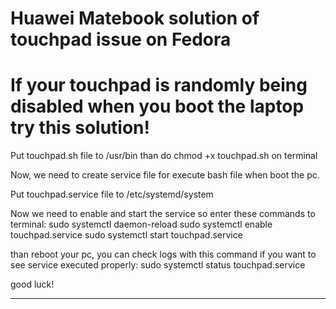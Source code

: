 # Huawei Matebook solution of touchpad issue on Fedora 
# If your touchpad is randomly being disabled when you boot the laptop try this solution!


 Put touchpad.sh file to /usr/bin than do chmod +x touchpad.sh on terminal

Now, we need to create service file for execute bash file when boot the pc.

Put touchpad.service file to /etc/systemd/system 

Now we need to enable and start the service so enter these commands to terminal:
sudo systemctl daemon-reload
sudo systemctl enable touchpad.service
sudo systemctl start touchpad.service

than reboot your pc, you can check logs with this command if you want to see service executed properly:
sudo systemctl status touchpad.service

good luck! 

***********************************************************************************************
